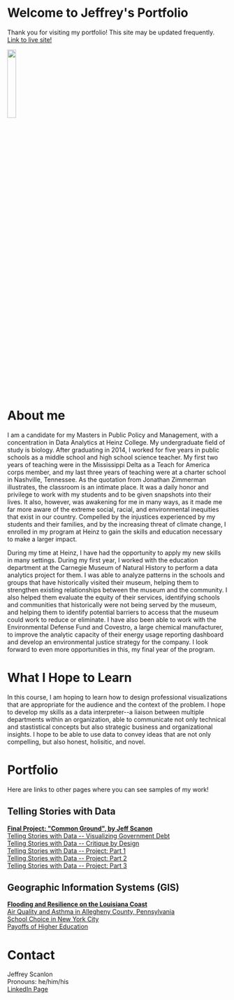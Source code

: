 # Welcome to Jeffrey's Portfolio

Thank you for visiting my portfolio! This site may be updated frequently.\
[Link to live site!](https://jeffreyscanlon.github.io/Portfolio/)

<img src="https://user-images.githubusercontent.com/70919897/106027214-adaca380-6098-11eb-9adc-60f684e9ab86.jpg" width="20%" height="20%">

# About me
I am a candidate for my Masters in Public Policy and Management, with a concentration in Data Analytics at Heinz College. My undergraduate field of study is biology. After graduating in 2014, I worked for five years in public schools as a middle school and high school science teacher. My first two years of teaching were in the Mississippi Delta as a Teach for America corps member, and my last three years of teaching were at a charter school in Nashville, Tennessee. As the quotation from Jonathan Zimmerman illustrates, the classroom is an intimate place. It was a daily honor and privilege to work with my students and to be given snapshots into their lives. It also, however, was awakening for me in many ways, as it made me far more aware of the extreme social, racial, and environmental inequities that exist in our country. Compelled by the injustices experienced by my students and their families, and by the increasing threat of climate change, I enrolled in my program at Heinz to gain the skills and education necessary to make a larger impact.

During my time at Heinz, I have had the opportunity to apply my new skills in many settings. During my first year, I worked with the education department at the Carnegie Museum of Natural History to perform a data analytics project for them. I was able to analyze patterns in the schools and groups that have historically visited their museum, helping them to strengthen existing relationships between the museum and the community. I also helped them evaluate the equity of their services, identifying schools and communities that historically were not being served by the museum, and helping them to identify potential barriers to access that the museum could work to reduce or eliminate. I have also been able to work with the Environmental Defense Fund and Covestro, a large chemical manufacturer, to improve the analytic capacity of their energy usage reporting dashboard and develop an environmental justice strategy for the company. I look forward to even more opportunities in this, my final year of the program.

# What I Hope to Learn
In this course, I am hoping to learn how to design professional visualizations that are appropriate for the audience and the context of the problem. I hope to develop my skills as a data interpreter--a liaison between multiple departments within an organization, able to communicate not only technical and stastistical concepts but also strategic business and organizational insights. I hope to be able to use data to convey ideas that are not only compelling, but also honest, holisitic, and novel.

# Portfolio
Here are links to other pages where you can see samples of my work!


## Telling Stories with Data
**[Final Project: "Common Ground", by Jeff Scanon](https://carnegiemellon.shorthandstories.com/common-ground/index.html)**\
[Telling Stories with Data -- Visualizing Government Debt](govdebt.md)\
[Telling Stories with Data -- Critique by Design](ReDesign.md)\
[Telling Stories with Data -- Project: Part 1](ProjP1.md)\
[Telling Stories with Data -- Project: Part 2](ProjP2.md)\
[Telling Stories with Data -- Project: Part 3](ProjP3.md)


## Geographic Information Systems (GIS)
**[Flooding and Resilience on the Louisiana Coast](https://arcg.is/KSajO)**\
[Air Quality and Asthma in Allegheny County, Pennsylvania](https://arcg.is/1W4iXm)\
[School Choice in New York City](https://arcg.is/0SDbWS)\
[Payoffs of Higher Education](https://arcg.is/1CzqqL)


# Contact
Jeffrey Scanlon\
Pronouns: he/him/his\
[LinkedIn Page](https://www.linkedin.com/in/jeff-scanlon3/)

